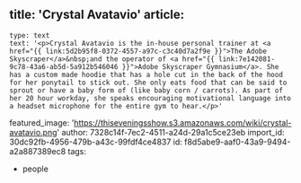 title: 'Crystal Avatavio'
article:
  -
    type: text
    text: '<p>Crystal Avatavio is the in-house personal trainer at <a href="{{ link:5d2b95f8-0372-4557-a97c-c3c40d7a2f9e }}">The Adobe Skyscraper</a>&nbsp;and the operator of <a href="{{ link:7e142081-9c78-43a6-ab5d-5a912b546046 }}">Adobe Skyscraper Gymnasium</a>. She has a custom made hoodie that has a hole cut in the back of the hood for her ponytail to stick out. She only eats food that can be said to sprout or have a baby form of (like baby corn / carrots). As part of her 20 hour workday, she speaks encouraging motivational language into a headset microphone for the entire gym to hear.</p>'
featured_image: 'https://thiseveningsshow.s3.amazonaws.com/wiki/crystal-avatavio.png'
author: 7328c14f-7ec2-4511-a24d-29a1c5ce23eb
import_id: 30dc92fb-4956-479b-a43c-99fdf4ce4837
id: f8d5abe9-aaf0-43a9-9494-a2a887389ec8
tags:
  - people
